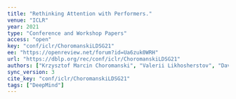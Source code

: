 ```yaml
---
title: "Rethinking Attention with Performers."
venue: "ICLR"
year: 2021
type: "Conference and Workshop Papers"
access: "open"
key: "conf/iclr/ChoromanskiLDSG21"
ee: "https://openreview.net/forum?id=Ua6zuk0WRH"
url: "https://dblp.org/rec/conf/iclr/ChoromanskiLDSG21"
authors: ["Krzysztof Marcin Choromanski", "Valerii Likhosherstov", "David Dohan", "Xingyou Song", "Andreea Gane", "Tam\u00e1s Sarl\u00f3s", "Peter Hawkins", "Jared Quincy Davis", "Afroz Mohiuddin", "Lukasz Kaiser", "David Benjamin Belanger", "Lucy J. Colwell", "Adrian Weller"]
sync_version: 3
cite_key: "conf/iclr/ChoromanskiLDSG21"
tags: ["DeepMind"]
---
```


